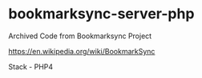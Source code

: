 # bookmarksync-server-php

Archived Code from Bookmarksync Project

https://en.wikipedia.org/wiki/BookmarkSync

Stack - PHP4

